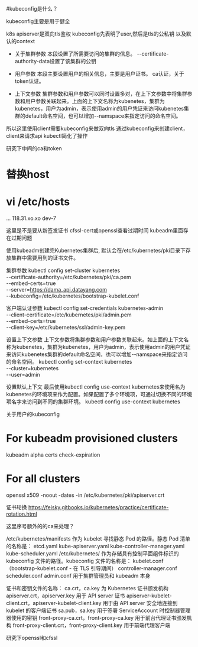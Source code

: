 #kubeconfig是什么？

kubeconfig主要是用于健全

k8s apiserver是双向tls鉴权
kubeconfig先表明了user,然后是tls的公私钥
以及默认的context

- 关于集群参数
    本段设置了所需要访问的集群的信息。
    --certificate-authority-data设置了该集群的公钥

- 用户参数
    本段主要设置用户的相关信息，主要是用户证书。
    ca认证，关于token认证。

- 上下文参数
    集群参数和用户参数可以同时设置多对，在上下文参数中将集群参数和用户参数关联起来。上面的上下文名称为kubenetes，集群为kubenetes，用户为admin，表示使用admin的用户凭证来访问kubenetes集群的default命名空间，也可以增加--namspace来指定访问的命名空间。

所以这里使用client需要kubeconfig来做双向tls
通过kubeconfig来创建client，client来请求api
kubectl简化了操作

研究下中间的ca和token
# 替换host
# vi /etc/hosts
...
118.31.xo.xo  dev-7

这里是不是要从新签发证书
cfssl-cert或openssl查看过期时间
kubeadm里面存在过期问题

使用kubeadm创建完Kubernetes集群后, 默认会在/etc/kubernetes/pki目录下存放集群中需要用到的证书文件。

集群参数
kubectl config set-cluster kubernetes \
  --certificate-authority=/etc/kubernetes/pki/ca.pem \
  --embed-certs=true \
  --server=https://dama_api.datayang.com \
  --kubeconfig=/etc/kubernetes/bootstrap-kubelet.conf

客户端认证参数
kubectl config set-credentials kubernetes-admin \
  --client-certificate=/etc/kubernetes/pki/admin.pem \
  --embed-certs=true \
  --client-key=/etc/kubernetes/ssl/admin-key.pem

设置上下文参数
上下文参数将集群参数和用户参数关联起来。如上面的上下文名称为kubenetes，集群为kubenetes，用户为admin，表示使用admin的用户凭证来访问kubenetes集群的default命名空间，也可以增加--namspace来指定访问的命名空间。
kubectl config set-context kubernetes \
  --cluster=kubernetes \
  --user=admin
  <!-- --namespace -->

设置默认上下文
最后使用kubectl config use-context kubernetes来使用名为kubenetes的环境项来作为配置。如果配置了多个环境项，可通过切换不同的环境项名字来访问到不同的集群环境。
kubectl config use-context kubernetes

关于用户的kubeconfig


# For kubeadm provisioned clusters
kubeadm alpha certs check-expiration

# For all clusters
openssl x509 -noout -dates -in /etc/kubernetes/pki/apiserver.crt

证书轮换
https://feisky.gitbooks.io/kubernetes/practice/certificate-rotation.html

这里序号额外的的ca来处理？

/etc/kubernetes/manifests 作为 kubelet 寻找静态 Pod 的路径。静态 Pod 清单的名称是：
etcd.yaml
kube-apiserver.yaml
kube-controller-manager.yaml
kube-scheduler.yaml
/etc/kubernetes/ 作为存储具有控制平面组件标识的 kubeconfig 文件的路径。kubeconfig 文件的名称是：
kubelet.conf （bootstrap-kubelet.conf - 在 TLS 引导期间）
controller-manager.conf
scheduler.conf
admin.conf 用于集群管理员和 kubeadm 本身

证书和密钥文件的名称：
ca.crt，ca.key 为 Kubernetes 证书颁发机构
apiserver.crt，apiserver.key 用于 API server 证书
apiserver-kubelet-client.crt，apiserver-kubelet-client.key 用于由 API server 安全地连接到 kubelet 的客户端证书
sa.pub，sa.key 用于签署 ServiceAccount 时控制器管理器使用的密钥
front-proxy-ca.crt，front-proxy-ca.key 用于前台代理证书颁发机构
front-proxy-client.crt，front-proxy-client.key 用于前端代理客户端

研究下openssl和cfssl